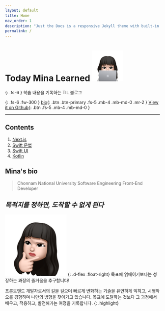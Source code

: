 ```yaml
---
layout: default
title: Home
nav_order: 1
description: "Just the Docs is a responsive Jekyll theme with built-in search that is easily customizable and hosted on GitHub Pages."
permalink: /
---
```


# Today Mina Learned <img src="./assets/images/profile-image.png" alt="profile Image" aria-label="profile Image" width="100" height="100">


{: .fs-6 }
학습 내용을 기록하는 TIL 블로그 

{: .fs-6 .fw-300 }
[bio](#minas-bio){: .btn .btn-primary .fs-5 .mb-4 .mb-md-0 .mr-2 }
[View it on Github](https://github.com/chaemina){: .btn .fs-5 .mb-4 .mb-md-0 }

---

## Contents

1. [Next.js](https://chaemina.github.io/docs/nextjs) 
2. [Swift 문법](https://chaemina.github.io/docs/swift)
3. [Swift UI](https://chaemina.github.io/docs/swiftUI)
4. [Kotlin](https://chaemina.github.io/docs/kotlin)

## Mina's bio

> Chonnam National University Software Engineering Front-End Developer

## **_목적지를 정하면, 도착할 수 없게 된다_**
<img src="./assets/images/profile-icon.png" alt="profile Image" aria-label="profile Image" width="200px" height="200px">
{: .d-flex .float-right}
목표에 얽매이기보다는 성장하는 과정의 즐거움을 추구합니다! 

프론트엔드 개발자로서의 길을 걸으며 빠르게 변화하는 기술을 유연하게 익히고, 시행착오를 경험하며 나만의 방향을 찾아가고 있습니다. 목표에 도달하는 것보다 그 과정에서 배우고, 적응하고, 발전해가는 여정을 기록합니다. 
{: .highlight}

<nav aria-label="Main navigation" id="site-nav" class="site-nav">
